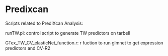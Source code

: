 # Predixcan
 Scripts related to PrediXcan Analysis:
 
 runTW.pl: control script to generate TW predictors on tarbell
 
 GTex_TW_CV_elasticNet_function.r: r fuction to run glmnet to get expression predictors and CV-R2
